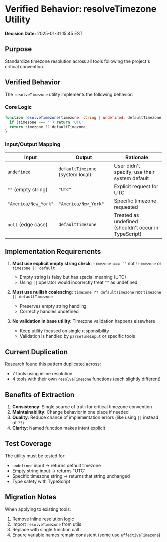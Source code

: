 # Verified Behavior: resolveTimezone Utility

**Decision Date:** 2025-01-31 15:45 EST

## Purpose
Standardize timezone resolution across all tools following the project's critical convention.

## Verified Behavior

The `resolveTimezone` utility implements the following behavior:

### Core Logic
```typescript
function resolveTimezone(timezone: string | undefined, defaultTimezone: string): string {
  if (timezone === '') return 'UTC';
  return timezone ?? defaultTimezone;
}
```

### Input/Output Mapping
| Input | Output | Rationale |
|-------|--------|-----------|
| `undefined` | `defaultTimezone` (system local) | User didn't specify, use their system default |
| `""` (empty string) | `"UTC"` | Explicit request for UTC |
| `"America/New_York"` | `"America/New_York"` | Specific timezone requested |
| `null` (edge case) | `defaultTimezone` | Treated as undefined (shouldn't occur in TypeScript) |

## Implementation Requirements

1. **Must use explicit empty string check**: `timezone === ''` not `!timezone` or `timezone || default`
   - Empty string is falsy but has special meaning (UTC)
   - Using `||` operator would incorrectly treat `""` as undefined

2. **Must use nullish coalescing**: `timezone ?? defaultTimezone` not `timezone || defaultTimezone`
   - Preserves empty string handling
   - Correctly handles undefined

3. **No validation in base utility**: Timezone validation happens elsewhere
   - Keep utility focused on single responsibility
   - Validation is handled by `parseTimeInput` or specific tools

## Current Duplication

Research found this pattern duplicated across:
- 7 tools using inline resolution
- 4 tools with their own `resolveTimezone` functions (each slightly different)

## Benefits of Extraction

1. **Consistency**: Single source of truth for critical timezone convention
2. **Maintainability**: Change behavior in one place if needed
3. **Quality**: Reduce chance of implementation errors (like using `||` instead of `??`)
4. **Clarity**: Named function makes intent explicit

## Test Coverage

The utility must be tested for:
- `undefined` input → returns default timezone
- Empty string input → returns "UTC"
- Specific timezone string → returns that string unchanged
- Type safety with TypeScript

## Migration Notes

When applying to existing tools:
1. Remove inline resolution logic
2. Import `resolveTimezone` from utils
3. Replace with single function call
4. Ensure variable names remain consistent (some use `effectiveTimezone`)